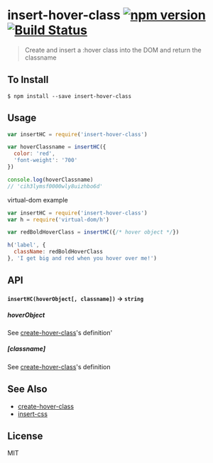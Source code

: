 insert-hover-class [![npm version](https://badge.fury.io/js/insert-hover-class.svg)](http://badge.fury.io/js/insert-hover-class) [![Build Status](https://travis-ci.org/chinedufn/insert-hover-class.svg?branch=master)](https://travis-ci.org/chinedufn/insert-hover-class)
===============

> Create and insert a :hover class into the DOM and return the classname

## To Install

```
$ npm install --save insert-hover-class
```

## Usage

```js
var insertHC = require('insert-hover-class')

var hoverClassname = insertHC({
  color: 'red',
  'font-weight': '700'
})

console.log(hoverClassname)
// 'cih3lymsf0000wly8uizhbo6d'
```

virtual-dom example

```js
var insertHC = require('insert-hover-class')
var h = require('virtual-dom/h')

var redBoldHoverClass = insertHC({/* hover object */})

h('label', {
  className: redBoldHoverClass
}, 'I get big and red when you hover over me!')
```

## API

#### `insertHC(hoverObject[, classname])` -> `string`

##### hoverObject

See [create-hover-class](https://github.com/chinedufn/create-hover-class#hoverobject)'s definition'

##### [classname]

See [create-hover-class](https://github.com/chinedufn/create-hover-class#classname)'s definition

## See Also

- [create-hover-class](https://github.com/chinedufn/create-hover-class)
- [insert-css](https://github.com/substack/insert-css)

## License

MIT

